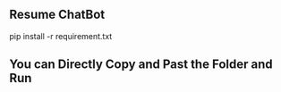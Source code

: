 ## Resume ChatBot ##
pip install -r requirement.txt

## You can Directly Copy and Past the Folder and Run ##
